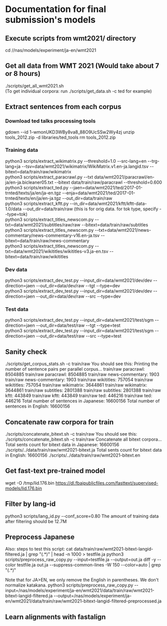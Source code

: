 # Documentation for final submission's models

## Execute scripts from wmt2021/ directory
cd //nas/models/experiment/ja-en/wmt2021

## Get all data from WMT 2021 (Would take about 7 or 8 hours)
./scripts/get_all_wmt2021.sh <br>
(To get individual corpora: run ./scripts/get_data.sh -c ted for example)

## Extract sentences from each corpus

### Download ted talks processing tools
gdown --id 1-wmonUKD3WBy8va8_88O9UcSSw2Wy4zj
unzip tools_2012.zip -d libraries/ted_tools
rm tools_2012.zip

### Training data
python3 scripts/extract_wikimatrix.py --threshold=1.0 --src-lang=en --trg-lang=ja --tsv=data/wmt2021/wikimatrix/WikiMatrix.v1.en-ja.langid.tsv --bitext=data/train/raw/wikimatrix<br> 
python3 scripts/extract_paracrawl.py --txt data/wmt2021/paracrawl/en-ja/en-ja.bicleaner05.txt --bitext data/train/raw/paracrawl --threshold=0.600
python3 scripts/extract_ted.py --jaen=data/wmt2021/ted/2017-01-trnted/texts/ja/en/ja-en.tgz --enja=data/wmt2021/ted/2017-01-trnted/texts/en/ja/en-ja.tgz --out_dir=data/train/raw<br>
python3 scripts/extract_kftt.py --in_dir=data/wmt2021/kftt/kftt-data-1.0/data --out_dir=data/train/raw (this is for orig data. for tok type, specify --type=tok)<br>
python3 scripts/extract_titles_newscom.py --txt=data/wmt2021/subtitles/raw/raw --bitext=data/train/raw/subtitles<br>
python3 scripts/extract_titles_newscom.py --txt=data/wmt2021/news-commentary/news-commentary-v16.en-ja.tsv --bitext=data/train/raw/news-commentary<br>
python3 scripts/extract_titles_newscom.py --txt=data/wmt2021/wikititles/wikititles-v3.ja-en.tsv --bitext=data/train/raw/wikititles<br>
### Dev data
python3 scripts/extract_dev_test.py --input_dir=data/wmt2021/dev/dev --direction=jaen --out_dir=data/dev/raw --tgt --type=dev<br>
python3 scripts/extract_dev_test.py --input_dir=data/wmt2021/dev/dev --direction=jaen --out_dir=data/dev/raw --src  --type=dev<br>
### Test data
python3 scripts/extract_dev_test.py --input_dir=data/wmt2021/test/sgm --direction=jaen --out_dir=data/test/raw --tgt --type=test<br>
python3 scripts/extract_dev_test.py --input_dir=data/wmt2021/test/sgm --direction=jaen --out_dir=data/test/raw --src --type=test<br>

## Sanity check
./scripts/get_corpus_stats.sh -c train/raw
You should see this:
Printing the number of sentence pairs per parallel corpus...
train/raw paracrawl: 8504885
train/raw paracrawl: 8504885
train/raw news-commentary: 1903
train/raw news-commentary: 1903
train/raw wikititles: 757054
train/raw wikititles: 757054
train/raw wikimatrix: 3644861
train/raw wikimatrix: 3644861
train/raw subtitles: 2801388
train/raw subtitles: 2801388
train/raw kftt: 443849
train/raw kftt: 443849
train/raw ted: 446216
train/raw ted: 446216
Total number of sentences in Japanese: 16600156
Total number of sentences in English: 16600156

## Concatenate raw corpora for train
./scripts/concatenate_bitext.sh -c train/raw
You should see this:
./scripts/concatenate_bitext.sh -c train/raw
Concatenate all bitext corpora...
Total sents count for bitext data in Japanese: 16600156 ./scripts/../data/train/raw/wmt2021-bitext.ja
Total sents count for bitext data in English: 16600156 ./scripts/../data/train/raw/wmt2021-bitext.en

## Get fast-text pre-trained model
wget -O /tmp/lid.176.bin https://dl.fbaipublicfiles.com/fasttext/supervised-models/lid.176.bin

## Filter by lang-id
python3 scripts/lang_id.py --conf_score=0.80
The amount of training data after filtering should be 12.7M

## Preprocess Japanese
Also: steps to test this script:
cat data/train/raw/wmt2021-bitext-langid-filtered.ja | grep "(.\*)" | head -n 1000 > testfile.ja
python3 scripts/preprocess_raw_copy.py --input=testfile.ja --output=out.ja
diff -y --color testfile.ja out.ja --suppress-common-lines -W 150 --color=auto | grep "(.\*)"

Note that for JA>EN, we only remove the English in parentheses. We don't normalize katakana.
python3 scripts/preprocess_raw_copy.py --input=/nas/models/experiment/ja-en/wmt2021/data/train/raw/wmt2021-bitext-langid-filtered.ja --output=/nas/models/experiment/ja-en/wmt2021/data/train/raw/wmt2021-bitext-langid-filtered-preprocessed.ja

## Learn alignments with fastalign
